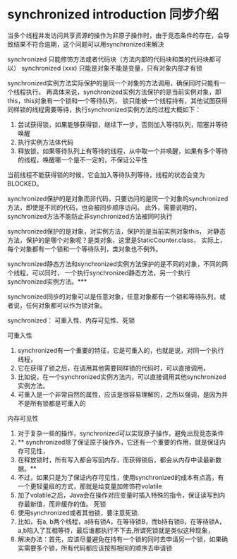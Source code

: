 # synchronized introduction 同步介绍

当多个线程并发访问共享资源的操作为非原子操作时，由于竞态条件的存在，会导致结果不符合逾期，这个问题可以用synchronized来解决

synchronized 只能修饰方法或者代码块（方法内部的代码块和类的代码块都可以）
synchronized (xxx) 只能是对象不能是变量，只有对象内部才有锁

synchronized实例方法实际保护的是同一个对象的方法调用，确保同时只能有一个线程执行。
再具体来说，synchronized实例方法保护的是当前实例对象，即this，this对象有一个锁和一个等待队列，
锁只能被一个线程持有，其他试图获得同样锁的线程需要等待，执行synchronized实例方法的过程大概如下：

1. 尝试获得锁，如果能够获得锁，继续下一步，否则加入等待队列，阻塞并等待唤醒
2. 执行实例方法体代码
3. 释放锁，如果等待队列上有等待的线程，从中取一个并唤醒，如果有多个等待的线程，唤醒哪一个是不一定的，不保证公平性

当前线程不能获得锁的时候，它会加入等待队列等待，线程的状态会变为BLOCKED。

synchronized保护的是对象而非代码，只要访问的是同一个对象的synchronized方法，即使是不同的代码，也会被同步顺序访问。
此外，需要说明的，synchronized方法不能防止非synchronized方法被同时执行

 synchronized保护的是对象，对实例方法，保护的是当前实例对象this，
 对静态方法，保护的是哪个对象呢？是类对象，这里是StaticCounter.class，
 实际上，每个对象都有一个锁和一个等待队列，类对象也不例外。

 synchronized静态方法和synchronized实例方法保护的是不同的对象，不同的两个线程，可以同时，
 一个执行synchronized静态方法，另一个执行synchronized实例方法。***

 synchronized同步的对象可以是任意对象，任意对象都有一个锁和等待队列，或者说，任何对象都可以作为锁对象。

synchronized： 可重入性、内存可见性、死锁
 
可重入性
1. synchronized有一个重要的特征，它是可重入的，也就是说，对同一个执行线程，
2. 它在获得了锁之后，在调用其他需要同样锁的代码时，可以直接调用，
3. 比如说，在一个synchronized实例方法内，可以直接调用其他synchronized实例方法。
4. 可重入是一个非常自然的属性，应该是很容易理解的，之所以强调，是因为并不是所有锁都是可重入的
 
内存可见性
1. 对于复杂一些的操作，synchronized可以实现原子操作，避免出现竞态条件
2. ** synchronized除了保证原子操作外，它还有一个重要的作用，就是保证内存可见性，
3. 在释放锁时，所有写入都会写回内存，而获得锁后，都会从内存中读最新数据。**
4. 不过，如果只是为了保证内存可见性，使用synchronized的成本有点高，有一个更轻量级的方式，那就是给变量加修饰符volatile
5. 加了volatile之后，Java会在操作对应变量时插入特殊的指令，保证读写到内存最新值，而非缓存的值。
死锁
1. 使用synchronized或者其他锁，要注意死锁.
2. 比如，有a, b两个线程，a持有锁A，在等待锁B，而b持有锁B，在等待锁A，a,b陷入了互相等待，最后谁都执行不下去,所谓死锁就是类似这种现象，
3. 解决办法：首先，应该尽量避免在持有一个锁的同时去申请另一个锁，如果确实需要多个锁，所有代码都应该按照相同的顺序去申请锁
